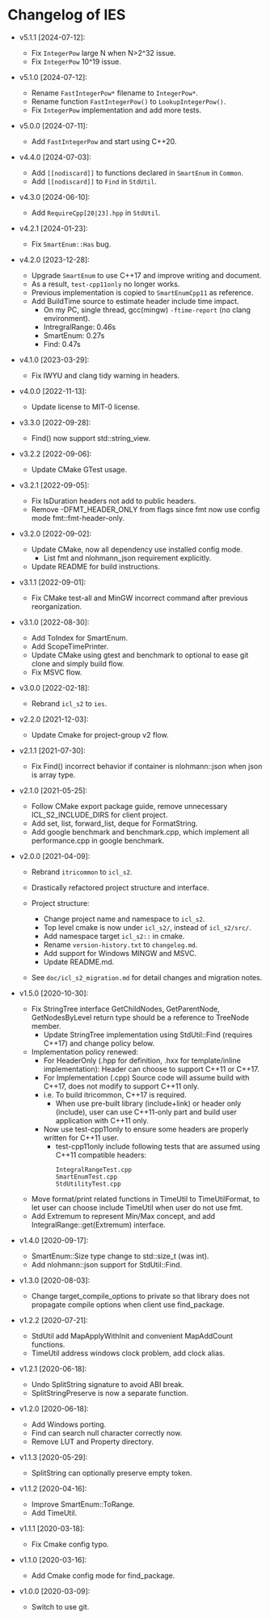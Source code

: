 # Changelog of IES

- v5.1.1 [2024-07-12]:
    - Fix `IntegerPow` large N when N>2^32 issue.
    - Fix `IntegerPow` 10^19 issue.

- v5.1.0 [2024-07-12]:
    - Rename `FastIntegerPow*` filename to `IntegerPow*`.
    - Rename function `FastIntegerPow()` to `LookupIntegerPow()`.
    - Fix `IntegerPow` implementation and add more tests.

- v5.0.0 [2024-07-11]:
    - Add `FastIntegerPow` and start using C++20.

- v4.4.0 [2024-07-03]:
    - Add `[[nodiscard]]` to functions declared in `SmartEnum` in `Common`.
    - Add `[[nodiscard]]` to `Find` in `StdUtil`.

- v4.3.0 [2024-06-10]:
    - Add `RequireCpp[20|23].hpp` in `StdUtil`.

- v4.2.1 [2024-01-23]:
    - Fix `SmartEnum::Has` bug.

- v4.2.0 [2023-12-28]:
    - Upgrade `SmartEnum` to use C++17 and improve writing and document.
    - As a result, `test-cpp11only` no longer works.
    - Previous implementation is copied to `SmartEnumCpp11` as reference.
    - Add BuildTime source to estimate header include time impact.
        - On my PC, single thread, gcc(mingw) `-ftime-report` (no clang environment).
        - IntregralRange: 0.46s
        - SmartEnum: 0.27s
        - Find: 0.47s

- v4.1.0 [2023-03-29]:
    - Fix IWYU and clang tidy warning in headers.
    
- v4.0.0 [2022-11-13]:
    - Update license to MIT-0 license.

- v3.3.0 [2022-09-28]:
    - Find() now support std::string_view.

- v3.2.2 [2022-09-06]:
    - Update CMake GTest usage.

- v3.2.1 [2022-09-05]:
    - Fix IsDuration headers not add to public headers.
    - Remove -DFMT_HEADER_ONLY from flags since fmt now use config mode fmt::fmt-header-only.

- v3.2.0 [2022-09-02]:
    - Update CMake, now all dependency use installed config mode.
        - List fmt and nlohmann_json requirement explicitly.
    - Update README for build instructions.
    
- v3.1.1 [2022-09-01]:
    - Fix CMake test-all and MinGW incorrect command after previous reorganization.

- v3.1.0 [2022-08-30]:
    - Add ToIndex for SmartEnum.
    - Add ScopeTimePrinter.
    - Update CMake using gtest and benchmark to optional to ease git clone and simply build flow.
    - Fix MSVC flow.

- v3.0.0 [2022-02-18]:
    - Rebrand `icl_s2` to `ies`.

- v2.2.0 [2021-12-03]:
    - Update Cmake for project-group v2 flow.

- v2.1.1 [2021-07-30]:
    - Fix Find() incorrect behavior if container is nlohmann::json when json is array type.

- v2.1.0 [2021-05-25]:
    - Follow CMake export package guide, remove unnecessary ICL_S2_INCLUDE_DIRS for client project.
    - Add set, list, forward_list, deque for FormatString.
    - Add google benchmark and benchmark.cpp, which implement all performance.cpp in google benchmark.

- v2.0.0 [2021-04-09]:
    - Rebrand `itricommon` to `icl_s2`.
    - Drastically refactored project structure and interface.
    - Project structure:
        - Change project name and namespace to `icl_s2`.
        - Top level cmake is now under `icl_s2/`, instead of `icl_s2/src/`.
        - Add namespace target `icl_s2::` in cmake.
        - Rename `version-history.txt` to `changelog.md`.
        - Add support for Windows MINGW and MSVC.
        - Update README.md.

    - See `doc/icl_s2_migration.md` for detail changes and migration notes.

- v1.5.0 [2020-10-30]:
    - Fix StringTree interface GetChildNodes, GetParentNode, GetNodesByLevel return type should be a reference to TreeNode member.
        - Update StringTree implementation using StdUtil::Find (requires C++17) and change policy below.
    - Implementation policy renewed:
        - For HeaderOnly (.hpp for definition, .hxx for template/inline implementation):
            Header can choose to support C++11 or C++17.
        - For Implementation (.cpp)
            Source code will assume build with C++17, does not modify to support C++11 only.
        - i.e. To build itricommon, C++17 is required.
            - When use pre-built library (include+link) or header only (include), user can use C++11-only part and build user application with C++11 only.
        - Now use test-cpp11only to ensure some headers are properly written for C++11 user.
            - test-cpp11only include following tests that are assumed using C++11 compatible headers:
                ```
                IntegralRangeTest.cpp
                SmartEnumTest.cpp
                StdUtilityTest.cpp
                ```
    - Move format/print related functions in TimeUtil to TimeUtilFormat, to let user can choose include TimeUtil when user do not use fmt.
    - Add Extremum to represent Min/Max concept, and add IntegralRange::get(Extremum) interface.

- v1.4.0 [2020-09-17]:
    - SmartEnum::Size type change to std::size_t (was int).
    - Add nlohmann::json support for StdUtil::Find.

- v1.3.0 [2020-08-03]:
    - Change target_compile_options to private so that library does not propagate
      compile options when client use find_package.

- v1.2.2 [2020-07-21]:
    - StdUtil add MapApplyWithInit and convenient MapAddCount functions.
    - TimeUtil address windows clock problem, add clock alias.

- v1.2.1 [2020-06-18]:
    - Undo SplitString signature to avoid ABI break.
    - SplitStringPreserve is now a separate function.

- v1.2.0 [2020-06-18]:
    - Add Windows porting.
    - Find can search null character correctly now.
    - Remove LUT and Property directory.

- v1.1.3 [2020-05-29]:
    - SplitString can optionally preserve empty token.

- v1.1.2 [2020-04-16]:
    - Improve SmartEnum::ToRange.
    - Add TimeUtil.

- v1.1.1 [2020-03-18]:
    - Fix Cmake config typo.

- v1.1.0 [2020-03-16]:
    - Add Cmake config mode for find_package.

- v1.0.0 [2020-03-09]:
    - Switch to use git.
